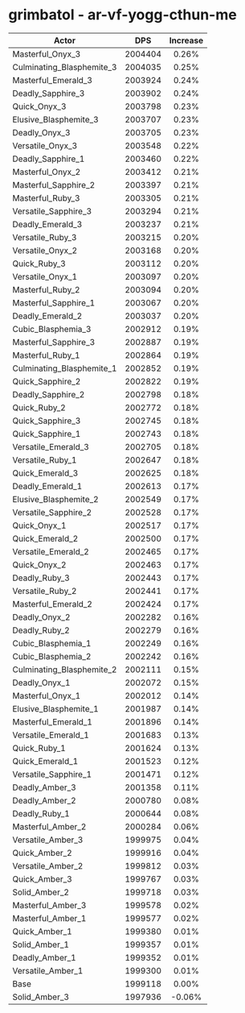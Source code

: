# grimbatol - ar-vf-yogg-cthun-me
| Actor | DPS | Increase |
|---|:---:|:---:|
|Masterful_Onyx_3|2004404|0.26%|
|Culminating_Blasphemite_3|2004035|0.25%|
|Masterful_Emerald_3|2003924|0.24%|
|Deadly_Sapphire_3|2003902|0.24%|
|Quick_Onyx_3|2003798|0.23%|
|Elusive_Blasphemite_3|2003707|0.23%|
|Deadly_Onyx_3|2003705|0.23%|
|Versatile_Onyx_3|2003548|0.22%|
|Deadly_Sapphire_1|2003460|0.22%|
|Masterful_Onyx_2|2003412|0.21%|
|Masterful_Sapphire_2|2003397|0.21%|
|Masterful_Ruby_3|2003305|0.21%|
|Versatile_Sapphire_3|2003294|0.21%|
|Deadly_Emerald_3|2003237|0.21%|
|Versatile_Ruby_3|2003215|0.20%|
|Versatile_Onyx_2|2003168|0.20%|
|Quick_Ruby_3|2003112|0.20%|
|Versatile_Onyx_1|2003097|0.20%|
|Masterful_Ruby_2|2003094|0.20%|
|Masterful_Sapphire_1|2003067|0.20%|
|Deadly_Emerald_2|2003037|0.20%|
|Cubic_Blasphemia_3|2002912|0.19%|
|Masterful_Sapphire_3|2002887|0.19%|
|Masterful_Ruby_1|2002864|0.19%|
|Culminating_Blasphemite_1|2002852|0.19%|
|Quick_Sapphire_2|2002822|0.19%|
|Deadly_Sapphire_2|2002798|0.18%|
|Quick_Ruby_2|2002772|0.18%|
|Quick_Sapphire_3|2002745|0.18%|
|Quick_Sapphire_1|2002743|0.18%|
|Versatile_Emerald_3|2002705|0.18%|
|Versatile_Ruby_1|2002647|0.18%|
|Quick_Emerald_3|2002625|0.18%|
|Deadly_Emerald_1|2002613|0.17%|
|Elusive_Blasphemite_2|2002549|0.17%|
|Versatile_Sapphire_2|2002528|0.17%|
|Quick_Onyx_1|2002517|0.17%|
|Quick_Emerald_2|2002500|0.17%|
|Versatile_Emerald_2|2002465|0.17%|
|Quick_Onyx_2|2002463|0.17%|
|Deadly_Ruby_3|2002443|0.17%|
|Versatile_Ruby_2|2002441|0.17%|
|Masterful_Emerald_2|2002424|0.17%|
|Deadly_Onyx_2|2002282|0.16%|
|Deadly_Ruby_2|2002279|0.16%|
|Cubic_Blasphemia_1|2002249|0.16%|
|Cubic_Blasphemia_2|2002242|0.16%|
|Culminating_Blasphemite_2|2002111|0.15%|
|Deadly_Onyx_1|2002072|0.15%|
|Masterful_Onyx_1|2002012|0.14%|
|Elusive_Blasphemite_1|2001987|0.14%|
|Masterful_Emerald_1|2001896|0.14%|
|Versatile_Emerald_1|2001683|0.13%|
|Quick_Ruby_1|2001624|0.13%|
|Quick_Emerald_1|2001523|0.12%|
|Versatile_Sapphire_1|2001471|0.12%|
|Deadly_Amber_3|2001358|0.11%|
|Deadly_Amber_2|2000780|0.08%|
|Deadly_Ruby_1|2000644|0.08%|
|Masterful_Amber_2|2000284|0.06%|
|Versatile_Amber_3|1999975|0.04%|
|Quick_Amber_2|1999916|0.04%|
|Versatile_Amber_2|1999812|0.03%|
|Quick_Amber_3|1999767|0.03%|
|Solid_Amber_2|1999718|0.03%|
|Masterful_Amber_3|1999578|0.02%|
|Masterful_Amber_1|1999577|0.02%|
|Quick_Amber_1|1999380|0.01%|
|Solid_Amber_1|1999357|0.01%|
|Deadly_Amber_1|1999352|0.01%|
|Versatile_Amber_1|1999300|0.01%|
|Base|1999118|0.00%|
|Solid_Amber_3|1997936|-0.06%|
